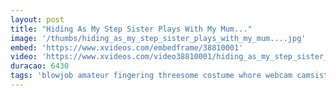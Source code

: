 ```yaml
---
layout: post
title: "Hiding As My Step Sister Plays With My Mum..."
image: '/thumbs/hiding_as_my_step_sister_plays_with_my_mum....jpg'
embed: 'https://www.xvideos.com/embedframe/38810001'
video: 'https://www.xvideos.com/video38810001/hiding_as_my_step_sister_plays_with_my_mum...'
duracao: 6430
tags: 'blowjob amateur fingering threesome costume whore webcam camsister homevideo facefucking cosplay livecam step cosplayer chaturbate'
---
```

